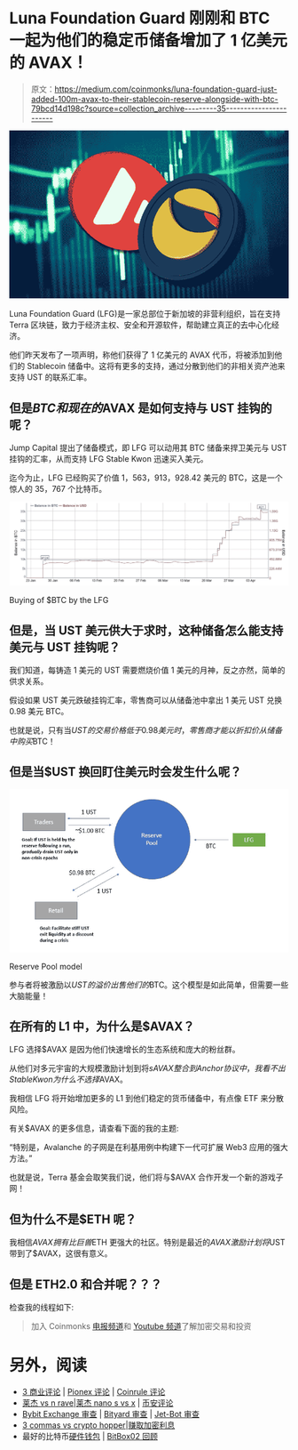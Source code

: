 # Luna Foundation Guard 刚刚和 BTC 一起为他们的稳定币储备增加了 1 亿美元的 AVAX！

> 原文：<https://medium.com/coinmonks/luna-foundation-guard-just-added-100m-avax-to-their-stablecoin-reserve-alongside-with-btc-79bcd14d198c?source=collection_archive---------35----------------------->

![](img/9c6336bba7d9db8daf90e4e70aadfb35.png)

Luna Foundation Guard (LFG)是一家总部位于新加坡的非营利组织，旨在支持 Terra 区块链，致力于经济主权、安全和开源软件，帮助建立真正的去中心化经济。

他们昨天发布了一项声明，称他们获得了 1 亿美元的 AVAX 代币，将被添加到他们的 Stablecoin 储备中。这将有更多的支持，通过分散到他们的非相关资产池来支持 UST 的联系汇率。

## 但是$BTC 和现在的$AVAX 是如何支持与 UST 挂钩的呢？

Jump Capital 提出了储备模式，即 LFG 可以动用其 BTC 储备来捍卫美元与 UST 挂钩的汇率，从而支持 LFG Stable Kwon 迅速买入美元。

迄今为止，LFG 已经购买了价值 1，563，913，928.42 美元的 BTC，这是一个惊人的 35，767 个比特币。

![](img/c5cc30a33b669a8d1aac804b82e91074.png)

Buying of $BTC by the LFG

## 但是，当 UST 美元供大于求时，这种储备怎么能支持美元与 UST 挂钩呢？

我们知道，每铸造 1 美元的 UST 需要燃烧价值 1 美元的月神，反之亦然，简单的供求关系。

假设如果 UST 美元跌破挂钩汇率，零售商可以从储备池中拿出 1 美元 UST 兑换 0.98 美元 BTC。

也就是说，只有当$UST 的交易价格低于 0.98 美元时，零售商才能以折扣价从储备中购买$BTC！

## 但是当$UST 换回盯住美元时会发生什么呢？

![](img/e0736c7c01226b3cd9b915bd3fa19d91.png)

Reserve Pool model

参与者将被激励以$UST 的溢价出售他们的$BTC。这个模型是如此简单，但需要一些大脑能量！

## 在所有的 L1 中，为什么是$AVAX？

LFG 选择$AVAX 是因为他们快速增长的生态系统和庞大的粉丝群。

从他们对多元宇宙的大规模激励计划到将$sAVAX 整合到 Anchor 协议中，我看不出 Stable Kwon 为什么不选择$AVAX。

我相信 LFG 将开始增加更多的 L1 到他们稳定的货币储备中，有点像 ETF 来分散风险。

有关$AVAX 的更多信息，请查看下面的我的主题:

“特别是，Avalanche 的子网是在利基用例中构建下一代可扩展 Web3 应用的强大方法。”

也就是说，Terra 基金会取笑我们说，他们将与$AVAX 合作开发一个新的游戏子网！

## 但为什么不是$ETH 呢？

我相信$AVAX 拥有比巨兽$ETH 更强大的社区。特别是最近的$AVAX 激励计划将$UST 带到了$AVAX，这很有意义。

## 但是 ETH2.0 和合并呢？？？

检查我的线程如下:

> 加入 Coinmonks [电报频道](https://t.me/coincodecap)和 [Youtube 频道](https://www.youtube.com/c/coinmonks/videos)了解加密交易和投资

# 另外，阅读

*   [3 商业评论](/coinmonks/3commas-review-an-excellent-crypto-trading-bot-2020-1313a58bec92) | [Pionex 评论](https://coincodecap.com/pionex-review-exchange-with-crypto-trading-bot) | [Coinrule 评论](/coinmonks/coinrule-review-2021-a-beginner-friendly-crypto-trading-bot-daf0504848ba)
*   [莱杰 vs n rave](/coinmonks/ledger-vs-ngrave-zero-7e40f0c1d694)|[莱杰 nano s vs x](/coinmonks/ledger-nano-s-vs-x-battery-hardware-price-storage-59a6663fe3b0) | [币安评论](/coinmonks/binance-review-ee10d3bf3b6e)
*   [Bybit Exchange 审查](/coinmonks/bybit-exchange-review-dbd570019b71) | [Bityard 审查](https://coincodecap.com/bityard-reivew) | [Jet-Bot 审查](https://coincodecap.com/jet-bot-review)
*   [3 commas vs crypto hopper](/coinmonks/3commas-vs-pionex-vs-cryptohopper-best-crypto-bot-6a98d2baa203)|[赚取加密利息](/coinmonks/earn-crypto-interest-b10b810fdda3)
*   最好的比特币[硬件钱包](/coinmonks/hardware-wallets-dfa1211730c6) | [BitBox02 回顾](/coinmonks/bitbox02-review-your-swiss-bitcoin-hardware-wallet-c36c88fff29)